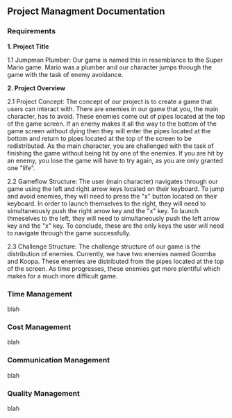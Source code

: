﻿## Project Managment Documentation
	
### Requirements

**1. Project Title**

  1.1 Jumpman Plumber: Our game is named this in resemblance to the Super Mario game. Mario was a plumber and our character jumps through the game with the task of enemy avoidance.


**2. Project Overview**

  2.1 Project Concept: The concept of our project is to create a game that users can interact with. There are enemies in our game that you, the main character, has to avoid. These enemies come out of pipes located at the top of the game screen. If an enemy makes it all the way to the bottom of the game screen without dying then they will enter the pipes located at the bottom and return to pipes located at the top of the screen to be redistributed. As the main character, you are challenged with the task of finishing the game without being hit by one of the enemies. If you are hit by an enemy, you lose the game will have to try again, as you are only granted one "life". 

2.2 Gameflow Structure: The user (main character) navigates through our game using the left and right arrow keys located on their keyboard. To jump and avoid enemies, they will need to press the "x" button located on their keyboard. In order to launch themselves to the right, they will need to simultaneously push the right arrow key and the "x" key. To launch thmeselves to the left, they will need to simultaneously push the left arrow key and the "x" key. To conclude, these are the only keys the user will need to navigate through the game successfully.

2.3 Challenge Structure: The challenge structure of our game is the distribution of enemies. Currently, we have two enemies named Goomba and Koopa. These enemies are distributed from the pipes located at the top of the screen. As time progresses, these enemies get more plentiful which makes for a much more difficult game.


### Time Management

blah


### Cost Management

blah


### Communication Management

blah


### Quality Management

blah
